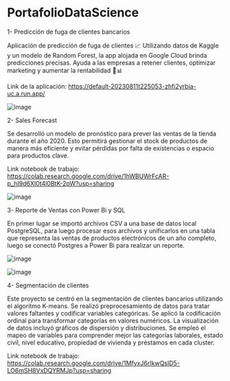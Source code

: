 # PortafolioDataScience

1- Predicción de fuga de clientes bancarios

Aplicación de predicción de fuga de clientes 📈 Utilizando datos de Kaggle y un modelo de Random Forest, la app alojada en Google Cloud brinda predicciones precisas. Ayuda a las empresas a retener clientes, optimizar marketing y aumentar la rentabilidad 💼📊

Link de la aplicación: https://default-20230811t225053-zhfi2yrbia-uc.a.run.app/

![image](https://github.com/danielgrgurevic/PortafolioDataScience/assets/127439786/93fd73b5-20ca-4710-b8d0-fd65ff2e64aa)

2- Sales Forecast 

Se desarrolló un modelo de pronóstico para prever las ventas de la tienda durante el año 2020. Esto permitirá gestionar el stock de productos de manera más eficiente y evitar pérdidas por falta de existencias o espacio para productos clave.

Link notebook de trabajo: https://colab.research.google.com/drive/1hWBUWrFcAR-p_hI9d6XI0t4l0BtK-2pW?usp=sharing

![image](https://github.com/danielgrgurevic/PortafolioDataScience/assets/127439786/9c55f948-7cda-40a8-b1ed-eaf204b83953)

3- Reporte de Ventas con Power Bi y SQL

En primer lugar se importó archivos CSV a una base de datos local PostgreSQL, para luego procesar esos archivos y unificarlos en una tabla que representa las ventas de productos electrónicos de un año completo, luego se conectó Postgres a Power Bi para realizar un reporte.

![image](https://github.com/danielgrgurevic/PortafolioDataScience/assets/127439786/a7310c57-90cf-4541-a764-043cb850662b)

![image](https://github.com/danielgrgurevic/PortafolioDataScience/assets/127439786/17568b16-f98a-4695-a46e-a18ca2b1e547)



4- Segmentación de clientes 

Este proyecto se centró en la segmentación de clientes bancarios utilizando el algoritmo K-means. Se realizó preprocesamiento de datos para tratar valores faltantes y codificar variables categóricas. Se aplicó la codificación ordinal para transformar categorías en valores numéricos. La visualización de datos incluyó gráficos de dispersión y distribuciones. Se empleó el mapeo de variables para comprender mejor las categorías laborales, estado civil, nivel educativo, propiedad de vivienda y préstamos en cada cluster.

Link notebook de trabajo: https://colab.research.google.com/drive/1MfyxJ6rIkwQsID5-LO6mSH8VxDQYRMJp?usp=sharing
